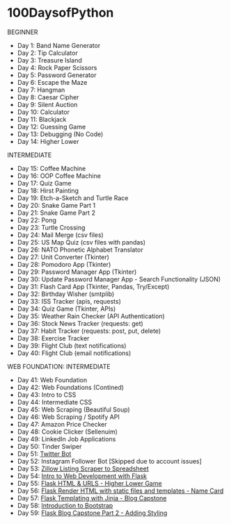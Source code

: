 # 100DaysofPython

BEGINNER
- Day 1: Band Name Generator
- Day 2: Tip Calculator
- Day 3: Treasure Island
- Day 4: Rock Paper Scissors
- Day 5: Password Generator
- Day 6: Escape the Maze
- Day 7: Hangman
- Day 8: Caesar Cipher
- Day 9: Silent Auction
- Day 10: Calculator
- Day 11: Blackjack
- Day 12: Guessing Game
- Day 13: Debugging (No Code)
- Day 14: Higher Lower

INTERMEDIATE
- Day 15: Coffee Machine
- Day 16: OOP Coffee Machine
- Day 17: Quiz Game
- Day 18: Hirst Painting
- Day 19: Etch-a-Sketch and Turtle Race
- Day 20: Snake Game Part 1
- Day 21: Snake Game Part 2
- Day 22: Pong
- Day 23: Turtle Crossing
- Day 24: Mail Merge (csv files)
- Day 25: US Map Quiz (csv files with pandas)
- Day 26: NATO Phonetic Alphabet Translator
- Day 27: Unit Converter (Tkinter)
- Day 28: Pomodoro App (Tkinter)
- Day 29: Password Manager App (Tkinter)
- Day 30: Update Password Manager App - Search Functionality (JSON)
- Day 31: Flash Card App (Tkinter, Pandas, Try/Except)
- Day 32: Birthday Wisher (smtplib)
- Day 33: ISS Tracker (apis, requests)
- Day 34: Quiz Game (Tkinter, APIs)
- Day 35: Weather Rain Checker (API Authentication)
- Day 36: Stock News Tracker (requests: get)
- Day 37: Habit Tracker (requests: post, put, delete)
- Day 38: Exercise Tracker
- Day 39: Flight Club (text notifications)
- Day 40: Flight Club (email notifications)

WEB FOUNDATION: INTERMEDIATE
- Day 41: Web Foundation
- Day 42: Web Foundations (Contined)
- Day 43: Intro to CSS
- Day 44: Intermediate CSS
- Day 45: Web Scraping (Beautiful Soup)
- Day 46: Web Scraping / Spotify API
- Day 47: Amazon Price Checker
- Day 48: Cookie Clicker (Sellenuim)
- Day 49: LinkedIn Job Applications
- Day 50: Tinder Swiper
- Day 51: [Twitter Bot](https://github.com/summerzahara/InternetSpeedBot)
- Day 52: Instagram Follower Bot [Skipped due to account issues]
- Day 53: [Zillow Listing Scraper to Spreadsheet](https://github.com/summerzahara/ZillowSearch.git)
- Day 54: [Intro to Web Development with Flask](https://github.com/summerzahara/HelloFlask.git)
- Day 55: [Flask HTML & URLS - Higher Lower Game](https://github.com/summerzahara/higher-lower.git)
- Day 56: [Flask Render HTML with static files and templates - Name Card](https://github.com/summerzahara/my-contact-card.git)
- Day 57: [Flask Templating with Jinja - Blog Capstone](https://github.com/summerzahara/blog-capstone.git)
- Day 58: [Introduction to Bootstrap](https://github.com/summerzahara/Boostrap-Intro.git)
- Day 59: [Flask Blog Capstone Part 2 - Adding Styling](https://github.com/summerzahara/upgraded-blog.git)
